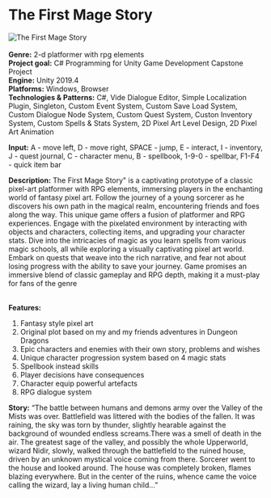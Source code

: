 # The First Mage Story
![The First Mage Story](https://github.com/Cocaine4ik/The-First-Mage-Story/assets/35273835/7bf9de06-488c-4a25-a634-137131781ce3)
<br><br>
**Genre:** 2-d platformer with rpg elements <br>
**Project goal:** C# Programming for Unity Game Development Capstone Project<br>
**Engine:** Unity 2019.4 <br>
**Platforms:** Windows, Browser <br>
**Technologies & Patterns:** C#, Vide Dialogue Editor, Simple Localization Plugin, Singleton, Custom Event System, Custom Save Load System, Custom Dialogue Node System, Custom Quest System, Custon Inventory System, Custom Spells & Stats System, 2D Pixel Art Level Design, 2D Pixel Art Animation<br>

**Input:** A - move left, D - move right, SPACE - jump, E - interact, I - inventory, J - quest journal, C - character menu, B - spellbook, 1-9-0 - spellbar, F1-F4 - quick item bar<br>

**Description:** The First Mage Story" is a captivating prototype of a classic pixel-art platformer with RPG elements, immersing players in the enchanting world of fantasy pixel art.
Follow the journey of a young sorcerer as he discovers his own path in the magical realm, encountering friends and foes along the way.
This unique game offers a fusion of platformer and RPG experiences. Engage with the pixelated environment by interacting with objects and characters, collecting items, and upgrading your character stats.
Dive into the intricacies of magic as you learn spells from various magic schools, all while exploring a visually captivating pixel art world. Embark on quests that weave into the rich narrative, and fear not about losing progress with the ability to save your journey.
Game promises an immersive blend of classic gameplay and RPG depth, making it a must-play for fans of the genre
<br> <br>

**Features:** <br>

1. Fantasy style pixel art
2. Original plot based on my and my friends adventures in Dungeon Dragons
3. Epic characters and enemies with their own story, problems and wishes
4. Unique character progression system based on 4 magic stats
5. Spellbook instead skills
6. Player decisions have consequences
7. Character equip powerful artefacts
8. RPG dialogue system

**Story:**
“The battle between humans and demons army over the Valley of the Mists was over. Battlefield was littered with the bodies of the fallen. It was raining, the sky was torn by thunder, slightly hearable against the background of wounded endless screams.There was a smell of death in the air. The greatest sage of the valley, and possibly the whole Upperworld, wizard Nidir, slowly, walked through the battlefield to the ruined house, driven by an unknown mystical voice coming from there. Sorcerer went to the house and looked around. The house was completely broken, flames blazing everywhere. But in the center of the ruins, whence came the voice calling the wizard, lay a living human child...”


